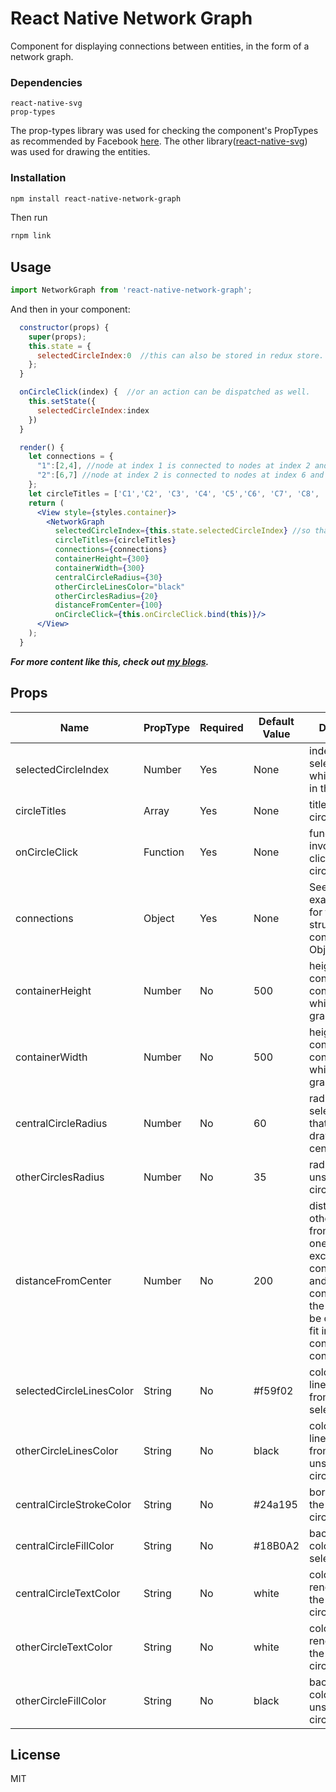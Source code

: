 # React Native Network Graph

Component for displaying connections between entities, in the form of a network graph.

### Dependencies
```
react-native-svg
prop-types
```

The prop-types library was used for checking the component's PropTypes as recommended by Facebook [here](https://facebook.github.io/react/docs/typechecking-with-proptypes.html). The other library([react-native-svg](https://github.com/react-native-community/react-native-svg)) was used for drawing the entities.

### Installation
```bash
npm install react-native-network-graph
```

Then run
```bash
rnpm link
```

## Usage

```js
import NetworkGraph from 'react-native-network-graph';
```

And then in your component:

```jsx
  constructor(props) {
    super(props);
    this.state = {
      selectedCircleIndex:0  //this can also be stored in redux store.
    };
  }

  onCircleClick(index) {  //or an action can be dispatched as well.
    this.setState({
      selectedCircleIndex:index
    })
  }

  render() {
    let connections = {
      "1":[2,4], //node at index 1 is connected to nodes at index 2 and 4 respectively.
      "2":[6,7] //node at index 2 is connected to nodes at index 6 and 7 respectively.
    };
    let circleTitles = ['C1','C2', 'C3', 'C4', 'C5','C6', 'C7', 'C8', 'C9'];
    return (
      <View style={styles.container}>
        <NetworkGraph
          selectedCircleIndex={this.state.selectedCircleIndex} //so that clicks on the circles reflect results in real time.
          circleTitles={circleTitles}
          connections={connections}
          containerHeight={300}
          containerWidth={300}
          centralCircleRadius={30}
          otherCircleLinesColor="black"
          otherCirclesRadius={20}
          distanceFromCenter={100}
          onCircleClick={this.onCircleClick.bind(this)}/>
      </View>
    );
  }
```
***For more content like this, check out [my blogs]( https://crazysigma.com/blogs/).***

## Props

Name | PropType | Required | Default Value | Description
--- | --- | --- | --- | ---
selectedCircleIndex | Number | Yes | None | index of the selected circle which is drawn in the center
circleTitles | Array | Yes | None | titles of all the circles.
onCircleClick | Function | Yes | None | function that is invoked on clicking the circle
connections | Object | Yes | None | See the example usage for the data structure of the  connections Object.
containerHeight | Number | No | 500 | height of content container inside which the graph is drawn
containerWidth | Number | No | 500 | height of content container inside which the graph is drawn
centralCircleRadius | Number | No | 60 | radius of the selected circle that is to be drawn in the center
otherCirclesRadius | Number | No | 35 | radius of all the unselected circles.
distanceFromCenter | Number | No | 200 | distance of other circles from the central one. If this exceeds containerHeight and containerWidth, the graph will be cropped to fit inside the content container view.
selectedCircleLinesColor | String | No | #f59f02 | color of the lines emitting from the selected circle
otherCircleLinesColor | String | No | black | color of the lines emitting from unselected circles
centralCircleStrokeColor | String | No | #24a195 | border color of the selected circle
centralCircleFillColor | String | No | #18B0A2 | background color of the selected circle
centralCircleTextColor | String | No | white | color of the text rendered inside the selected circle
otherCircleTextColor | String | No | white | color of the text rendered inside the unselected circles
otherCircleFillColor | String | No | black | background color of the unselected circles

## License
MIT

